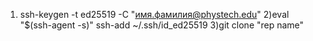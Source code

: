 1) ssh-keygen -t ed25519 -C "имя.фамилия@phystech.edu"
2)eval "$(ssh-agent -s)"
    ssh-add ~/.ssh/id_ed25519
3)git clone "rep name"
